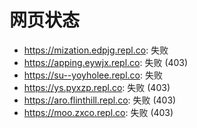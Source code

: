 # 网页状态
- https://mization.edpjg.repl.co: 失败
- https://apping.eywjx.repl.co: 失败 (403)
- https://su--yoyholee.repl.co: 失败
- https://ys.pyxzp.repl.co: 失败 (403)
- https://aro.flinthill.repl.co: 失败 (403)
- https://moo.zxco.repl.co: 失败 (403)
